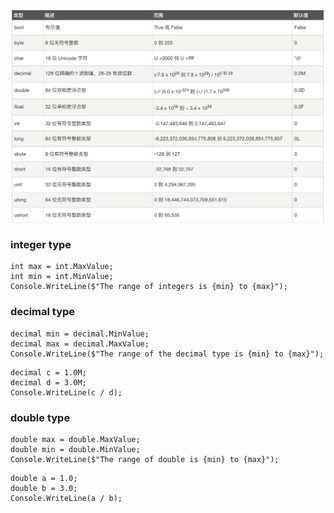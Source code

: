 <img src="Photos/Csharp1.png" width = "750" align=center />  <br>


### integer type
```
int max = int.MaxValue;
int min = int.MinValue;
Console.WriteLine($"The range of integers is {min} to {max}");
```

### decimal type
```
decimal min = decimal.MinValue;
decimal max = decimal.MaxValue;
Console.WriteLine($"The range of the decimal type is {min} to {max}");
```
```
decimal c = 1.0M;
decimal d = 3.0M;
Console.WriteLine(c / d);
```


### double type
```
double max = double.MaxValue;
double min = double.MinValue;
Console.WriteLine($"The range of double is {min} to {max}");
```
```
double a = 1.0;
double b = 3.0;
Console.WriteLine(a / b);
```
